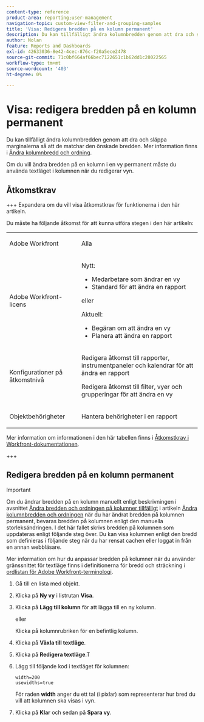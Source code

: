 ```yaml
---
content-type: reference
product-area: reporting;user-management
navigation-topic: custom-view-filter-and-grouping-samples
title: 'Visa: Redigera bredden på en kolumn permanent'
description: Du kan tillfälligt ändra kolumnbredden genom att dra och släppa marginalerna så att de matchar den önskade bredden. Mer information finns i Ändra kolumnbredd och -ordning.
author: Nolan
feature: Reports and Dashboards
exl-id: 42633036-8e42-4cec-876c-f20a5ece2478
source-git-commit: 71c0bf664af66bec7122651c1b62dd1c28022565
workflow-type: tm+mt
source-wordcount: '403'
ht-degree: 0%

---
```


# Visa: redigera bredden på en kolumn permanent

<!-- Audited: 11/2024 -->

Du kan tillfälligt ändra kolumnbredden genom att dra och släppa marginalerna så att de matchar den önskade bredden. Mer information finns i [Ändra kolumnbredd och ordning](../../../reports-and-dashboards/reports/reporting-elements/modify-column-width-order.md).

Om du vill ändra bredden på en kolumn i en vy permanent måste du använda textläget i kolumnen när du redigerar vyn.

## Åtkomstkrav

+++ Expandera om du vill visa åtkomstkrav för funktionerna i den här artikeln.

Du måste ha följande åtkomst för att kunna utföra stegen i den här artikeln:

<table style="table-layout:auto"> 
 <col> 
 <col> 
 <tbody> 
  <tr> 
   <td role="rowheader">Adobe Workfront</td> 
   <td> <p>Alla</p> </td> 
  </tr> 
  <tr> 
   <td role="rowheader">Adobe Workfront-licens</td> 
   <td> <p>Nytt:<ul><li>Medarbetare som ändrar en vy</li><li>Standard för att ändra en rapport</li></ul></p><p>eller</p>Aktuell:<ul><li>Begäran om att ändra en vy</li><li>Planera att ändra en rapport</li></ul></p> </td> 
  </tr> 
  <tr> 
   <td role="rowheader">Konfigurationer på åtkomstnivå</td> 
   <td> <p>Redigera åtkomst till rapporter, instrumentpaneler och kalendrar för att ändra en rapport</p> <p>Redigera åtkomst till filter, vyer och grupperingar för att ändra en vy</p> </td> 
  </tr>  
  <tr> 
   <td role="rowheader">Objektbehörigheter</td> 
   <td> <p>Hantera behörigheter i en rapport</p> </td> 
  </tr> 
 </tbody> 
</table>

Mer information om informationen i den här tabellen finns i [Åtkomstkrav i Workfront-dokumentationen](/help/quicksilver/administration-and-setup/add-users/access-levels-and-object-permissions/access-level-requirements-in-documentation.md).

+++

## Redigera bredden på en kolumn permanent

>[!IMPORTANT]
>
>Om du ändrar bredden på en kolumn manuellt enligt beskrivningen i avsnittet [Ändra bredden och ordningen på kolumner tillfälligt](/help/quicksilver/reports-and-dashboards/reports/reporting-elements/modify-column-width-order.md#modify-width-and-order-of-columns-temporarily) i artikeln [Ändra kolumnbredden och ordningen](../../../reports-and-dashboards/reports/reporting-elements/modify-column-width-order.md) när du har ändrat bredden på kolumnen permanent, bevaras bredden på kolumnen enligt den manuella storleksändringen. I det här fallet skrivs bredden på kolumnen som uppdateras enligt följande steg över. Du kan visa kolumnen enligt den bredd som definieras i följande steg när du har rensat cachen eller loggat in från en annan webbläsare.
>
>Mer information om hur du anpassar bredden på kolumner när du använder gränssnittet för textläge finns i definitionerna för bredd och sträckning i [ordlistan för Adobe Workfront-terminologi](../../../workfront-basics/navigate-workfront/workfront-navigation/workfront-terminology-glossary.md).

1. Gå till en lista med objekt.
1. Klicka på **Ny vy** i listrutan **Visa**.

1. Klicka på **Lägg till kolumn** för att lägga till en ny kolumn.

   eller

   Klicka på kolumnrubriken för en befintlig kolumn.

1. Klicka på **Växla till textläge**.
1. Klicka på **Redigera textläge**.T
1. Lägg till följande kod i textläget för kolumnen:

   ```
   width=200
   usewidths=true
   ```

   För raden **width** anger du ett tal (i pixlar) som representerar hur bred du vill att kolumnen ska visas i vyn.

1. Klicka på **Klar** och sedan på **Spara vy**.



